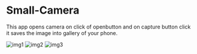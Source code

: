 # Small-Camera

This app opens camera on click of openbutton and on capture button click it saves the image into gallery of your phone.


![img1](https://user-images.githubusercontent.com/99630855/168442921-85dc3194-fbc9-4b09-b72e-5ad6725d2ba6.jpeg)
![img2](https://user-images.githubusercontent.com/99630855/168442916-a011a74c-934d-43e5-a9fb-47bdfc15a770.jpeg)
![img3](https://user-images.githubusercontent.com/99630855/168442912-1b054b35-ed32-49c5-8fc1-fb0bedba26d5.jpeg)
